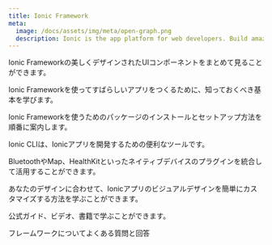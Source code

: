 ```yaml
---
title: Ionic Framework
meta:
  image: /docs/assets/img/meta/open-graph.png
  description: Ionic is the app platform for web developers. Build amazing mobile, web, and desktop apps all with one shared code base and open web standards
---
```


<docs-cards> <docs-card header="コンポーネント" href="/docs/components" img="/docs/assets/icons/feature-guide-components-icon.png"> 

Ionic Frameworkの美しくデザインされたUIコンポーネントをまとめて見ることができます。</docs-card>

<docs-card header="紹介" href="/docs/intro" icon="/docs/assets/icons/guide-introduction-icon.png"> 

Ionic Frameworkを使ってすばらしいアプリをつくるために、知っておくべき基本を学びます。</docs-card>

<docs-card header="インストール" href="/docs/installation/cli" icon="/docs/assets/icons/guide-installation-icon.png"> 

Ionic Frameworkを使うためのパッケージのインストールとセットアップ方法を順番に案内します。</docs-card>

<docs-card header="CLI" href="/docs/cli" icon="/docs/assets/icons/guide-cli-icon.png"> 

Ionic CLIは、Ionicアプリを開発するための便利なツールです。</docs-card>

<docs-card header="ネイティブ" href="/docs/native" icon="/docs/assets/icons/guide-nativeapis-icon.png"> 

BluetoothやMap、HealthKitといったネイティブデバイスのプラグインを統合して活用することができます。</docs-card>

<docs-card header="テーマのカスタマイズ" href="/docs/theming/basics" icon="/docs/assets/icons/guide-theming-icon.png"> 

あなたのデザインに合わせて、Ionicアプリのビジュアルデザインを簡単にカスタマイズする方法を学ぶことができます。</docs-card>

<docs-card header="リソース" href="/docs/developer-resources/books" icon="/docs/assets/icons/guide-resources-icon.png"> 

公式ガイド、ビデオ、書籍で学ぶことができます。</docs-card>

<docs-card header="よくある質問" href="/docs/faq/glossary" icon="/docs/assets/icons/guide-faq-icon.png"> 

フレームワークについてよくある質問と回答</docs-card> </docs-cards>
